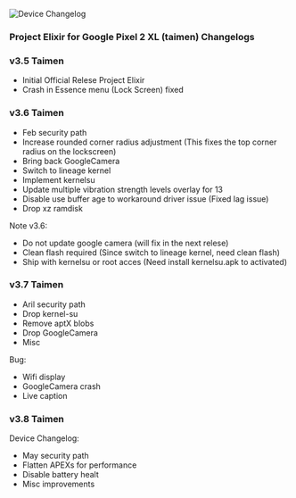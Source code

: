 ![Device Changelog](https://i.imgur.com/C0Wcdr5.png)

### Project Elixir for Google Pixel 2 XL (taimen) Changelogs
### v3.5 Taimen
- Initial Official Relese Project Elixir
- Crash in Essence menu (Lock Screen) fixed
### v3.6 Taimen
- Feb security path
- Increase rounded corner radius adjustment (This fixes the top corner radius on the lockscreen)
- Bring back GoogleCamera
- Switch to lineage kernel
- Implement kernelsu
- Update multiple vibration strength levels overlay for 13
- Disable use buffer age to workaround driver issue (Fixed lag issue)
- Drop xz ramdisk

Note v3.6:
- Do not update google camera (will fix in the next relese)
- Clean flash required (Since switch to lineage kernel, need clean flash)
- Ship with kernelsu or root acces (Need install kernelsu.apk to activated)
### v3.7 Taimen
- Aril security path
- Drop kernel-su
- Remove aptX blobs
- Drop GoogleCamera
- Misc

Bug:
- Wifi display
- GoogleCamera crash
- Live caption

### v3.8 Taimen
Device Changelog:
- May security path
- Flatten APEXs for performance
- Disable battery healt
- Misc improvements
